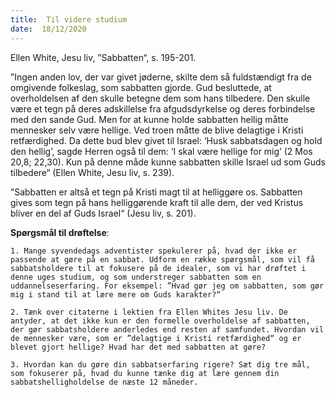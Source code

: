 ```yaml
---
title:  Til videre studium
date:  18/12/2020
---
```


Ellen White, Jesu liv, ”Sabbatten“, s. 195-201.

”Ingen anden lov, der var givet jøderne, skilte dem så fuldstændigt fra de omgivende folkeslag, som sabbatten gjorde. Gud besluttede, at overholdelsen af den skulle betegne dem som hans tilbedere. Den skulle være et tegn på deres adskillelse fra afgudsdyrkelse og deres forbindelse med den sande Gud. Men for at kunne holde sabbatten hellig måtte mennesker selv være hellige. Ved troen måtte de blive delagtige i Kristi retfærdighed. Da dette bud blev givet til Israel: ‘Husk sabbatsdagen og hold den hellig’, sagde Herren også til dem: ‘I skal være hellige for mig’ (2 Mos 20,8; 22,30). Kun på denne måde kunne sabbatten skille Israel ud som Guds tilbedere“ (Ellen White, Jesu liv, s. 239).

”Sabbatten er altså et tegn på Kristi magt til at helliggøre os. Sabbatten gives som tegn på hans helliggørende kraft til alle dem, der ved Kristus bliver en del af Guds Israel“ (Jesu liv, s. 201).

**Spørgsmål til drøftelse**:

`1.	Mange syvendedags adventister spekulerer på, hvad der ikke er passende at gøre på en sabbat. Udform en række spørgsmål, som vil få sabbatsholdere til at fokusere på de idealer, som vi har drøftet i denne uges studium, og som understreger sabbatten som en uddannelseserfaring. For eksempel: ”Hvad gør jeg om sabbatten, som gør mig i stand til at lære mere om Guds karakter?“`

`2.	Tænk over citaterne i lektien fra Ellen Whites Jesu liv. De antyder, at det ikke kun er den formelle overholdelse af sabbatten, der gør sabbatsholdere anderledes end resten af samfundet. Hvordan vil de mennesker være, som er ”delagtige i Kristi retfærdighed“ og er blevet gjort hellige? Hvad har det med sabbatten at gøre?`

`3.	Hvordan kan du gøre din sabbatserfaring rigere? Sæt dig tre mål, som fokuserer på, hvad du kunne tænke dig at lære gennem din sabbatshelligholdelse de næste 12 måneder.`